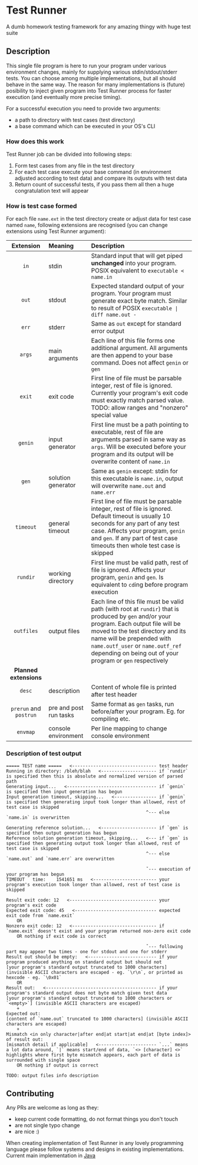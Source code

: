 # Test Runner

A dumb homework testing framework for any amazing thingy with huge test suite

## Description

This single file program is here to run your program under various environment changes, mainly for supplying various stdin/stdout/stderr tests.
You can choose among multiple implementations, but all should behave in the same way. The reason for many implementations is (future) posibility to inject given program into Test Runner process for faster execution (and eventually more precise timing).

For a successful execution you need to provide two arguments:
- a path to directory with test cases (test directory)
- a base command which can be executed in your OS's CLI

### How does this work

Test Runner job can be divided into following steps:
1. Form test cases from any file in the test directory
1. For each test case execute your base command (in environment adjusted according to test data) and compare its outputs with test data
1. Return count of successful tests, if you pass them all then a huge congratulation text will appear

### How is test case formed

For each file `name.ext` in the test directory create or adjust data for test case named `name`, following extensions are recognised (you can change extensions using Test Runner argument):

| Extension | Meaning | Description |
| :-: | :-- | :-- |
| `in` | stdin | Standard input that will get piped **unchanged** into your program. POSIX equivalent to `executable < name.in` |
| `out` | stdout | Expected standard output of your program. Your program must generate exact byte match. Similar to result of POSIX `executable \| diff name.out -` |
| `err` | stderr | Same as `out` except for standard error output |
| `args` | main arguments | Each line of this file forms one additional argument. All arguments are then append to your base command. Does not affect `genin` or `gen` |
| `exit` | exit code | First line of file must be parsable integer, rest of file is ignored. Currently your program's exit code must exactly match parsed value. TODO: allow ranges and "nonzero" special value |
| `genin` | input generator | First line must be a path pointing to executable, rest of file are arguments parsed in same way as `args`. Will be executed before your program and its output will be overwrite content of `name.in` |
| `gen` | solution generator | Same as `genin` except: stdin for this executable is `name.in`, output will overwrite `name.out` and `name.err` |
| `timeout` | general timeout | First line of file must be parsable integer, rest of file is ignored. Default timeout is usually 10 seconds for any part of any test case. Affects your program, `genin` and `gen`. If any part of test case timeouts then whole test case is skipped |
| `rundir` | working directory | First line must be valid path, rest of file is ignored. Affects your program, `genin` and `gen`. Is equivalent to `cd`ing before program execution |
| `outfiles` | output files | Each line of this file must be valid path (with root at `rundir`) that is produced by `gen` and/or your program. Each output file will be moved to the test directory and its name will be prepended with `name.outf_user` or `name.outf_ref` depending on being out of your program or `gen` respectively |
| **Planned extensions** | | |
| `desc` | description | Content of whole file is printed after test header |
| `prerun` and `postrun` | pre and post run tasks | Same format as `gen` tasks, run before/after your program. Eg. for compiling etc. |
| `envmap` | console environment | Per line mapping to change console environment |

### Description of test output

```
===== TEST name =====   <-------------------------------- test header
Running in directory: /bleh/blah   <--------------------- if `rundir` is specified then this is absolute and normalized version of parsed path
Generating input...   <---------------------------------- if `genin` is specified then input generation has begun
Input generation timeout, skipping...   <---------------- if `genin` is specified then generating input took longer than allowed, rest of test case is skipped
                                                     ^--- else `name.in` is overwritten

Generating reference solution...   <--------------------- if `gen` is specified then output generation has begun
Reference solution generation timeout, skipping...   <--- if `gen` is specified then generating output took longer than allowed, rest of test case is skipped
                                                     ^--- else `name.out` and `name.err` are overwritten

                                                     ˇ--- execution of your program has begun
TIMEOUT   time:    1541651 ms   <------------------------ your program's execution took longer than allowed, rest of test case is skipped

Result exit code: 12   <--------------------------------- your program's exit code
Expected exit code: 45   <------------------------------- expected exit code from `name.exit`
    OR
Nonzero exit code: 12   <-------------------------------- if `name.exit` doesn't exist and your program returned non-zero exit code
    OR nothing if exit code is correct
  
                                                     ˇ--- following part may appear two times - one for stdout and one for stderr
Result out should be empty:   <-------------------------- if your program produced anything on standard output but should not
[your program's standard output truncated to 1000 characters] (invisible ASCII characters are escaped - eg. `\r\n`, or printed as hexcode - eg. `\0x01`
    OR
Result out:   <------------------------------------------ if your program's standard output does not byte match given test data
[your program's standard output truncated to 1000 characters or `<empty>`] (invisible ASCII characters are escaped)
    +
Expected out:
[content of `name.out` truncated to 1000 characters] (invisible ASCII characters are escaped)
    +
Mismatch <in only character|after end|at start|at end|at [byte index]> of result out:
[mismatch detail if applicable]   <---------------------- `...` means a lot data around, `|` means start/end of data, `<> [character] <>` highlights where first byte mismatch appears, each part of data is surrounded with single space
    OR nothing if output is correct

TODO: output files info description
```

## Contributing

Any PRs are welcome as long as they:

- keep current code formatting, do not format things you don't touch
- are not single typo change
- are nice :)

When creating implementation of Test Runner in any lovely programming language please follow systems and designs in existing implementations. Current main implementation in [Java](https://github.com/Nightenom/Test-Runner/blob/main/java/TestRunner.java)
